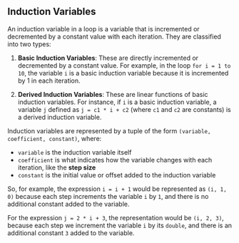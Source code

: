 
## Induction Variables

An induction variable in a loop is a variable that is incremented or decremented by a constant value with each iteration. They are classified into two types:

1. **Basic Induction Variables**: These are directly incremented or decremented by a constant value. For example, in the loop `for i = 1 to 10`, the variable `i` is a basic induction variable because it is incremented by 1 in each iteration.
    
2. **Derived Induction Variables**: These are linear functions of basic induction variables. For instance, if `i` is a basic induction variable, a variable `j` defined as `j = c1 * i + c2` (where `c1` and `c2` are constants) is a derived induction variable​​.

Induction variables are represented by a tuple of the form `(variable, coefficient, constant)`, where:

- `variable` is the induction variable itself
- `coefficient` is what indicates how the variable changes with each iteration, like the **step size**
- `constant` is the initial value or offset added to the induction variable

So, for example, the expression `i = i + 1` would be represented as `(i, 1, 0)` because each step increments the variable `i` by `1`, and there is no additional constant added to the variable.

For the expression `j = 2 * i + 3`, the representation would be `(i, 2, 3)`, because each step we increment the variable `i` by its `double`, and there is an additional constant `3` added to the variable.
